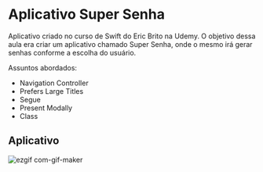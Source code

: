 <h1>Aplicativo Super Senha</h1>
Aplicativo criado no curso de Swift do Eric Brito na Udemy.
O objetivo dessa aula era criar um aplicativo chamado Super Senha, onde o mesmo irá gerar senhas conforme a escolha do usuário. 

Assuntos abordados:

* Navigation Controller
* Prefers Large Titles
* Segue
* Present Modally
* Class



<h2>Aplicativo</h2>

![ezgif com-gif-maker](https://user-images.githubusercontent.com/88335633/131437195-27feee62-5f03-482b-8cce-565201c8cbe5.gif)
